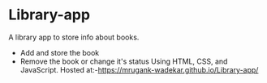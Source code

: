 # Library-app

A library app to store info about books.
* Add and store the book
* Remove the book or change it's status
Using HTML, CSS, and JavaScript.
Hosted at:-https://mrugank-wadekar.github.io/Library-app/
